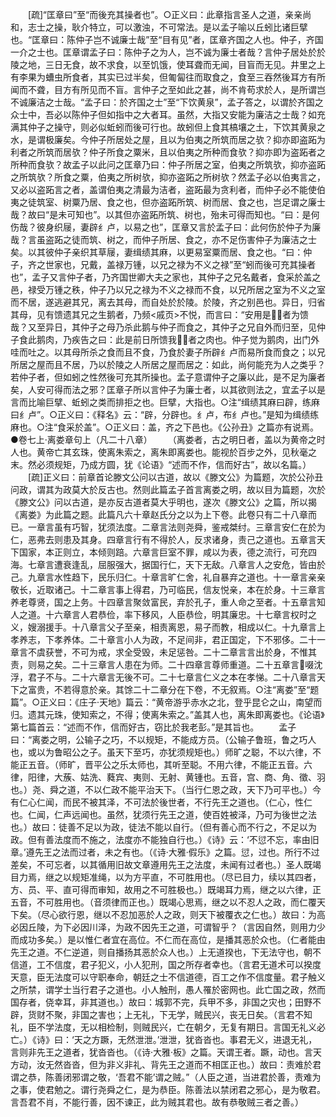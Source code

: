 <!-- { "loadSidebar": true } -->
　　[疏]“匡章曰”至“而後充其操者也”。○正义曰：此章指言圣人之道，亲亲尚和，志士之操，耿介特立，可以激浊，不可常法。是以孟子喻以丘蚓比诸巨擘也。“匡章曰：陈仲子岂不诚廉士哉”至“目有见”者，匡章齐国之人也。仲子，齐国一介之士也。匡章谓孟子曰：陈仲子之为人，岂不诚为廉士者哉？言仲子居处於於陵之地，三日无食，故不求食，以至饥饿，使耳聋而无闻，目盲而无见。井里之上有李果为螬虫所食者，其实已过半矣，但匍匐往而取食之，食至三吞然後耳方有所闻而不聋，目方有所见而不盲。言仲子之至如此之甚，尚不肯苟求於人，是所谓岂不诚廉洁之士哉。“孟子曰：於齐国之士”至“下饮黄泉”，孟子答之，以谓於齐国之众士中，吾必以陈仲子但如指中之大者耳。虽然，大指又安能为廉洁之士哉？如充满其仲子之操守，则必似蚯蚓而後可行也。故蚓但上食其槁壤之土，下饮其黄泉之水，是谓极廉矣。今仲子所居处之屋，且以为伯夷之所筑而居之欤？抑亦即盗跖为利者之所筑而居欤？仲子所食之粟米，且以伯夷之所种而食欤？抑亦即为盗跖者之所种而食欤？故孟子以此问之匡章乃曰：仲子所居之室，伯夷之所筑欤，抑亦盗跖之所筑欤？所食之粟，伯夷之所树欤，抑亦盗跖之所树欤？然孟子必以伯夷言之，又必以盗跖言之者，盖谓伯夷之清最为洁者，盗跖最为贪利者，而仲子必不能使伯夷之徒筑室、树粟乃居、食之也，但亦盗跖所筑、树而居、食之也，岂足谓之廉士哉？故曰“是未可知也”。以其但亦盗跖所筑、树也，殆未可得而知也。“曰：是何伤哉？彼身织屦，妻辟纟卢，以易之也”，匡章又言於孟子曰：此何伤於仲子为廉哉？言虽盗跖之徒而筑、树之，而仲子所居、食之，亦不足伤害仲子为廉洁之士矣。以其彼仲子亲织其草屦，妻缉绩其麻，以更易室粟而居、食之也。“曰：仲子，齐之世家也，兄戴，盖禄万锺，以兄之禄为不义之禄”至“蚓而後可充其操者也”，孟子又言仲子者，乃齐国世卿大夫之家也，其仲子之兄名戴者，食采於盖之邑，禄受万锺之秩，仲子乃以兄之禄为不义之禄而不食，以兄所居之室为不义之室而不居，遂逃避其兄，离去其母，而自处於於陵。於陵，齐之别邑也。异日，归省其母，见有馈遗其兄之生鹅者，乃频<戚页>不悦，而言曰：“安用是者为馈哉？又至异日，其仲子之母乃杀此鹅与仲子而食之，其仲子之兄自外而归至，见仲子食此鹅肉，乃疾告之曰：此是前日所馈我者之肉也。仲子觉为鹅肉，出门外哇而吐之。以其母所杀之食而且不食，乃食於妻子所辟纟卢而易所食而食之；以兄所居之屋而且不居，乃以於陵之人所居之屋而居之：如此，尚何能充为人之类乎？若仲子者，但如蚓之性然後可充其所操也。孟子意谓仲子之廉以此，是不足为廉者矣，人安可得而法之邪？匡章子所以言仲子为廉士者，以其欲则法之，宜孟子以是言而比喻巨擘、蚯蚓之类而排拒之也。巨擘，大指也。○注“缉绩其麻曰辟，练麻曰纟卢”。○正义曰：《释名》云：“辟，分辟也。纟卢，布纟卢也。”是知为缉绩练麻也。○注“食采於盖”。○正义曰：盖，齐之下邑也。《公孙丑》之篇亦有说焉。
     ●卷七上·离娄章句上（凡二十八章）　　
    （离娄者，古之明日者，盖以为黄帝之时人也。黄帝亡其玄珠，使离朱索之，离朱即离娄也。能视於百步之外，见秋毫之末。然必须规矩，乃成方圆，犹《论语》“述而不作，信而好古”，故以名篇。）
　　[疏]正义曰：前章首论滕文公问以古道，故以《滕文公》为篇题，次於公孙丑问政，谓其为政莫大於反古也。然则此篇孟子首言离娄之明，故以目为篇题，次於《滕文公》问以古道，是亦反古道者莫大乎明也，遂次《滕文公》之篇，所以揭《离娄》为此篇之题。此篇凡六十章赵氏分之以为上下卷。此卷只有二十八章而已。一章言虽有巧智，犹须法度。二章言法则尧舜，鉴戒桀纣。三章言安仁在於为仁，恶弗去则患及其身。四章言行有不得於人，反求诸身，责己之道也。五章言天下国家，本正则立，本倾则踣。六章言巨室不罪，咸以为表，德之流行，可充四海。七章言遭衰逢乱，屈服强大，据国行仁，天下无敌。八章言人之安危，皆由於己。九章言水性趋下，民乐归仁。十章言旷仁舍，礼自暴弃之道也。十一章言亲亲敬长，近取诸己。十二章言事上得君，乃可临民，信友悦亲，本在於身。十三章言养老尊贤，国之上务。十四章言聚敛富民，弃於孔子，重人命之至者。十五章言知人之道。十六章言人君恭俭，率下移风，人臣恭俭，明其廉忠。十七章言权时之义，嫂溺援手。十八章言父子至亲，相责离恩，易子而教，相成以仁。十九章言上孝养志，下孝养体。二十章言小人为政，不足间非，君正国定，下不邪侈。二十一章言不虞获誉，不可为戒，求全受毁，未足惩咎。二十二章言言出於身，不惟其责，则易之矣。二十三章言人患在为师。二十四章言尊师重道。二十五章言啜沈浮，君子不与。二十六章言无後不可。二十七章言仁义之本在孝悌。二十八章言天下之富贵，不若得意於亲。其馀二十二章分在下卷，不无叙焉。○注“离娄”至“题篇”。○正义曰：《庄子·天地》篇云：“黄帝游乎赤水之北，登乎昆仑之山，南望而归。遗其元珠，使知索之，不得；使离朱索之。”盖其人也，离朱即离娄也。《论语》第七篇首云：“述而不作，信而好古，窃比於我老彭。”是其旨也。
　　孟子曰：“离娄之明，公输子之巧，不以规矩，不能成方员。（公输子鲁班，鲁之巧人也，或以为鲁昭公之子。虽天下至巧，亦犹须规矩也。）师旷之聪，不以六律，不能正五音。（师旷，晋平公之乐太师也，其听至聪。不用六律，不能正五音。六律，阳律，大蔟、姑洗、蕤宾、夷则、无射、黄锺也。五音，宫、商、角、徵、羽也。）尧、舜之道，不以仁政不能平治天下。（当行仁恩之政，天下乃可平也。）今有仁心仁闻，而民不被其泽，不可法於後世者，不行先王之道也。（仁心，性仁也。仁闻，仁声远闻也。虽然，犹须行先王之道，使百姓被泽，乃可为後世之法也。）故曰：徒善不足以为政，徒法不能以自行。（但有善心而不行之，不足以为政。但有善法度而不施之，法度亦不能独自行也。）《诗》云：‘不愆不忘，率由旧章。’遵先王之法而过者，未之有也。（《诗·大雅·假乐》之篇。愆，过也。所行不过差矣，不可忘者，以其循用旧故文章遵用先王之法度，未闻有过者也。）圣人既竭目力焉，继之以规矩准绳，以为方平直，不可胜用也。（尽已目力，续以其四者，方、员、平、直可得而审知，故用之不可胜极也。）既竭耳力焉，继之以六律，正五音，不可胜用也。（音须律而正也。）既竭心思焉，继之以不忍人之政，而仁覆天下矣。（尽心欲行恩，继以不忍加恶於人之政，则天下被覆衣之仁也。）故曰：为高必因丘陵，为下必因川泽，为政不因先王之道，可谓智乎？（言因自然，则用力少而成功多矣。）是以惟仁者宜在高位。不仁而在高位，是播其恶於众也。（仁者能由先王之道。不仁逆道，则自播扬其恶於众人也。）上无道揆也，下无法守也，朝不信道，工不信度，君子犯义，小人犯刑，国之所存者幸也。（言君无道术可以揆度天意，臣无法度可以守职奉命，朝廷之士不信道德，百工之作不信度量。君子触义之所禁，谓学士当行君子之道也。小人触刑，愚人罹於密网也。此亡国之政，然而国存者，侥幸耳，非其道也。）故曰：城郭不完，兵甲不多，非国之灾也；田野不辟，货财不聚，非国之害也；上无礼，下无学，贼民兴，丧无日矣。（言君不知礼，臣不学法度，无以相检制，则贼民兴，亡在朝夕，无复有期日。言国无礼义必亡。）《诗》曰：‘天之方蹶，无然泄泄。’泄泄，犹沓沓也。事君无义，进退无礼，言则非先王之道者，犹沓沓也。（《诗·大雅·板》之篇。天谓王者。蹶，动也。言天方动，汝无然沓沓，但为非义非礼、背先王之道而不相匡正也。）故曰：责难於君谓之恭，陈善闭邪谓之敬，‘吾君不能’谓之贼。”（人臣之道，当进君於善，责难为之事，使君勉之。谓行尧舜之仁，是为恭臣。陈善法以禁闭君之邪心，是为敬君。言吾君不肖，不能行善，因不谏正，此为贼其君也。故有恭敬贼三者之善。）
